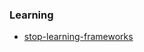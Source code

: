### Learning

- [stop-learning-frameworks](https://sizovs.net/2018/12/17/stop-learning-frameworks/)
